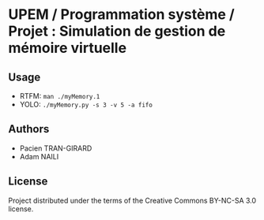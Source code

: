 # UPEM / Programmation système / Projet : Simulation de gestion de mémoire virtuelle


## Usage

* RTFM: `man ./myMemory.1`
* YOLO: `./myMemory.py -s 3 -v 5 -a fifo`


## Authors

* Pacien TRAN-GIRARD
* Adam NAILI


## License

Project distributed under the terms of the Creative Commons BY-NC-SA 3.0 license.

